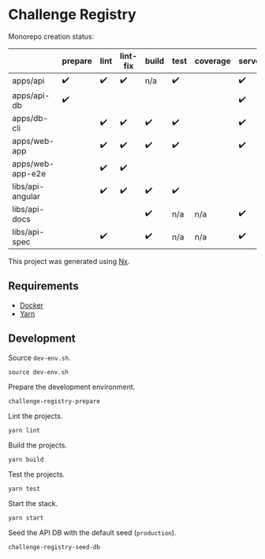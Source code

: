

# Challenge Registry

Monorepo creation status:

|                  | prepare | lint | lint-fix | build | test | coverage | serve | e2e |
|------------------|---------|------|----------|-------|------|----------|-------|-----|
| apps/api         | ✔️       | ✔️    | ✔️        | n/a   | ✔️    |          | ✔️     |     |
| apps/api-db      | ✔️       |      |          |       |      |          | ✔️     |     |
| apps/db-cli      |         | ✔️    | ✔️        | ✔️     | ✔️    |          | ✔️     |     |
| apps/web-app     |         | ✔️    | ✔️        | ✔️     | ✔️    |          | ✔️     |     |
| apps/web-app-e2e |         | ✔️    | ✔️        |       |      |          |       |     |
| libs/api-angular |         | ✔️    | ✔️        | ✔️     | ✔️    |          |       | ✔️   |
| libs/api-docs    |         |      |          | ✔️     | n/a  | n/a      | ✔️     |     |
| libs/api-spec    |         | ✔️    |          | ✔️     | n/a  | n/a      | ✔️     |     |

This project was generated using [Nx](https://nx.dev).

## Requirements

- [Docker]
- [Yarn]

## Development

Source `dev-env.sh`.

    source dev-env.sh

Prepare the development environment.

    challenge-registry-prepare

Lint the projects.

    yarn lint

Build the projects.

    yarn build

Test the projects.

    yarn test

Start the stack.

    yarn start

Seed the API DB with the default seed (`production`).

    challenge-registry-seed-db

<!-- Links -->

[Docker]: https://docs.docker.com/get-docker/
[Yarn]: https://yarnpkg.com/
